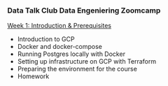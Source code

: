 ### Data Talk Club Data Engeniering Zoomcamp

[Week 1: Introduction & Prerequisites](https://github.com/twistby/dtc_de_course/tree/main/week_1_basics_and_setup)

- Introduction to GCP
- Docker and docker-compose
- Running Postgres locally with Docker
- Setting up infrastructure on GCP with Terraform
- Preparing the environment for the course
- Homework